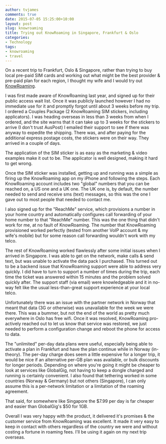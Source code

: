 ```yaml
---
author: tvjames
comments: true
date: 2015-07-05 15:25:00+10:00
layout: post
slug: knowroaming
title: Trying out KnowRoaming in Singapore, Frankfurt & Oslo
categories:
- Technology
tags:
- knowroaming
- travel
---
```


On a recent trip to Frankfurt, Oslo & Singapore, rather than trying to buy local pre-paid SIM cards and working out what might be the best provider & pre-paid plan for each region, I thought my wife and I would try out [KnowRoaming](http://www.knowroaming.com/). 

I was first made aware of KnowRoaming last year, and signed up for their public access wait list. Once it was publicly launched however I had no immediate use for it and promptly forgot until about 3 weeks before my trip. I ordered a Couples Package (2 KnowRoaming SIM stickers, including applicators). I was heading overseas in less than 3 weeks from when I ordered, and the site warns that it can take up to 3 weeks for the stickers to arrive (I don't trust AusPost) I emailed their support to see if there was anyway to expedite the shipping. There was, and after paying for the additional express postage costs, the stickers were on their way. They arrived in a couple of days. 

The application of the SIM sticker is as easy as the marketing & video examples make it out to be. The applicator is well designed, making it hard to get wrong. 

Once the SIM sticker was installed, getting up and running was a simple as firing up the KnowRoaming app on my iPhone and following the steps. Each KnowRoaming account includes two "global" numbers that you can be reached on, a US one and a UK one. The UK one is, by default, the number needed to send and receive sms (text) messages, so this was the one I gave out to most people that needed to contact me. 

I also signed up for the "ReachMe" service, which provisions a number in your home country and automatically configures call forwarding of your home number to that "ReachMe" number. This was the one thing that didn't work for me, at no fault of KnowRoaming. The number that KnowRoaming provisioned worked perfectly (tested from another VoIP account & my wife's mobile) but for some reason call forwarding wouldn't work with my telco. 

The rest of KnowRoaming worked flawlessly after some initial issues when I arrived in Singapore. I was able to get on the network, make calls & send text, but was unable to activate the data pack I purchased. This turned out to be a backend issue that KnowRoaming support were able to address very quickly. I did have to turn to support a number of times during the trip, each time the ticket was answered within 15 minutes and the problem solved quickly after. The support staff (via email) were knowledgeable and it in no-way felt like the usual less-than-great support experience at your local telco. 

Unfortunately there was an issue with the partner network in Norway that meant that data (3G or otherwise) was unavailable for the week we were there. This was a bummer, but not the end of the world as pretty much everywhere in Oslo has free wifi. Once it was resolved, KnowRoaming pro-actively reached out to let us know that service was restored, we just needed to perform a configuration change and reboot the phone for access to data. 

The "unlimited" per-day data plans were useful, especially being able to activate a plan in Frankfurt and have the plan continue while in Norway (in-theory). The per-day charge does seem a little expensive for a longer trip, it would be nice if an alternative per-GB plan was available, or bulk discounts for longer periods. Depending on where you're going it might be cheaper to look at services like GlobalGig, not having to keep a dongle charged and running is certainly convenient. I also found that tethering worked in some countries (Norway & Germany) but not others (Singapore), I can only assume this is a per-network limitation or a limitation of the roaming agreement. 

That said, for somewhere like Singapore the $7.99 per day is far cheaper and easier than GlobalGig's $50 for 1GB. 

Overall I was very happy with the product, it delivered it's promises & the customer service from KnowRoaming was excellent. It made it very easy to keep in contact with others regardless of the country we were and without costing a fortune in roaming fees. I'll be using it again on my next trip overseas. 


